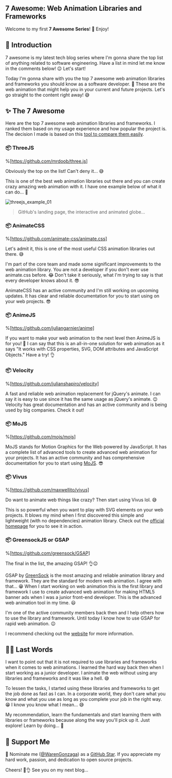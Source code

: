 ## 7 Awesome: Web Animation Libraries and Frameworks

Welcome to my first **7 Awesome Series**! 🎉 Enjoy!

## 🤝 Introduction

7 awesome is my latest tech blog series where I'm gonna share the top list of anything related to software engineering. Have a list in mind let me know in the comments below! 😉 Let's start!

Today I'm gonna share with you the top 7 awesome web animation libraries and frameworks you should know as a software developer. 🤯 These are the web animation that might help you in your current and future projects. Let's go straight to the content right away! 😅

## ✨ The 7 Awesome

Here are the top 7 awesome web animation libraries and frameworks. I ranked them based on my usage experience and how popular the project is. The decision I made is based on this [tool to compare them easily](https://www.githubcompare.com/animate-css/animate.css+juliangarnier/anime+julianshapiro/velocity+mrdoob/three.js+maxwellito/vivus+mojs/mojs+greensock/gsap).

### 📦 ThreeJS

%[https://github.com/mrdoob/three.js]

Obviously the top on the list! Can't deny it... 😅

This is one of the best web animation libraries out there and you can create crazy amazing web animation with it. I have one example below of what it can do... 🤯

![threejs_example_01](https://cdn.hashnode.com/res/hashnode/image/upload/v1639320035175/oHpx2Thw7.png)
> GitHub's landing page, the interactive and animated globe...

### 📦 AnimateCSS

%[https://github.com/animate-css/animate.css]

Let's admit it, this is one of the most useful CSS animation libraries out there. 😅

I'm part of the core team and made some significant improvements to the web animation library. You are not a developer if you don't ever use animate.css before. 😂 Don't take it seriously, what I'm trying to say is that every developer knows about it. 😎

AnimateCSS has an active community and I'm still working on upcoming updates. It has clear and reliable documentation for you to start using on your web projects. 😎

### 📦 AnimeJS

%[https://github.com/juliangarnier/anime]

If you want to make your web animation to the next level then AnimeJS is for you! 🤘 I can say that this is an all-in-one solution for web animation as it says "It works with CSS properties, SVG, DOM attributes and JavaScript Objects." Have a try! 👌

### 📦 Velocity

%[https://github.com/julianshapiro/velocity]

A fast and reliable web animation replacement for jQuery's animate. I can say it is easy to use since it has the same usage as jQuery's animate. 😉 Velocity has great documentation and has an active community and is being used by big companies. Check it out!

### 📦 MoJS

%[https://github.com/mojs/mojs]

MoJS stands for Motion Graphics for the Web powered by JavaScript. It has a complete list of advanced tools to create advanced web animation for your projects. It has an active community and has comprehensive documentation for you to start using  [MoJS](mojs.github.io). 😎

### 📦 Vivus

%[https://github.com/maxwellito/vivus]

Do want to animate web things like crazy? Then start using Vivus lol. 😅

This is so powerful when you want to play with SVG elements on your web projects. It blows my mind when I first discovered this simple and lightweight (with no dependencies) animation library. Check out the  [official homepage](http://maxwellito.github.io/vivus/)  for you to see it in action.

### 📦 GreensockJS or GSAP

%[https://github.com/greensock/GSAP]

The final in the list, the amazing GSAP! 👌😉

GSAP by [GreenSock](https://greensock.com/) is the most amazing and reliable animation library and framework. They are the standard for modern web animation. I agree with that... 😁 When I start working on web animation this is the first library and framework I use to create advanced web animation for making HTML5 banner ads when I was a junior front-end developer. This is the advanced web animation tool in my time. 😃

I'm one of the active community members back then and I help others how to use the library and framework. Until today I know how to use GSAP for rapid web animation. 😉

I recommend checking out the [website](https://greensock.com/showcase/) for more information.

## 🐱‍👤 Last Words

I want to point out that it is not required to use libraries and frameworks when it comes to web animations. I learned the hard way back then when I start working as a junior developer. I animate the web without using any libraries and frameworks and it was like a hell. 😅

To lessen the tasks, I started using these libraries and frameworks to get the job done as fast as I can. In a corporate world, they don't care what you know and what you use as long as you complete your job in the right way. 😁 I know you know what I mean... 😅

My recommendation, learn the fundamentals and start learning them with libraries or frameworks because along the way you'll pick up it. Just explore! Learn by doing... 🥰

## 🥰 Support Me

📢 Nominate me ([@WarenGonzaga](https://github.com/warengonzaga)) as a [GitHub Star](https://stars.github.com/nominate). If you appreciate my hard work, passion, and dedication to open source projects.

Cheers! 🚀👌 See you on my next blog...